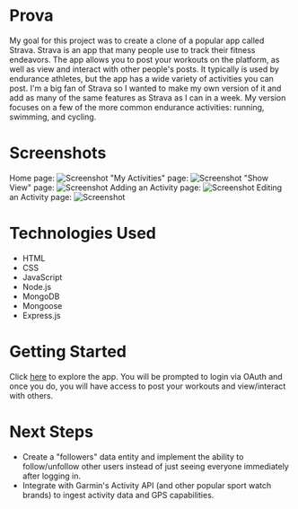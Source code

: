 # Prova

My goal for this project was to create a clone of a popular app called Strava. Strava is an app that many people use to track their fitness endeavors. The app allows you to post your workouts on the platform, as well as view and interact with other people's posts. It typically is used by endurance athletes, but the app has a wide variety of activities you can post. I'm a big fan of Strava so I wanted to make my own version of it and add as many of the same features as Strava as I can in a week. My version focuses on a few of the more common endurance activities: running, swimming, and cycling.

# Screenshots
Home page:
![Screenshot](https://i.imgur.com/CanQLcF.png)
"My Activities" page:
![Screenshot](https://i.imgur.com/VzyGNou.png)
"Show View" page:
![Screenshot](https://i.imgur.com/MxlcSYP.png)
Adding an Activity page:
![Screenshot](https://i.imgur.com/VGrsoH8.png)
Editing an Activity page:
![Screenshot](https://i.imgur.com/OW9np4f.png)

# Technologies Used
- HTML
- CSS
- JavaScript
- Node.js
- MongoDB
- Mongoose
- Express.js

# Getting Started
Click [here](https://strava-clone-85e751d31df9.herokuapp.com/) to explore the app. 
You will be prompted to login via OAuth and once you do, you will have access to post your workouts and view/interact with others.

# Next Steps
- Create a "followers" data entity and implement the ability to follow/unfollow other users instead of just seeing everyone immediately after logging in.
- Integrate with Garmin's Activity API (and other popular sport watch brands) to ingest activity data and GPS capabilities.